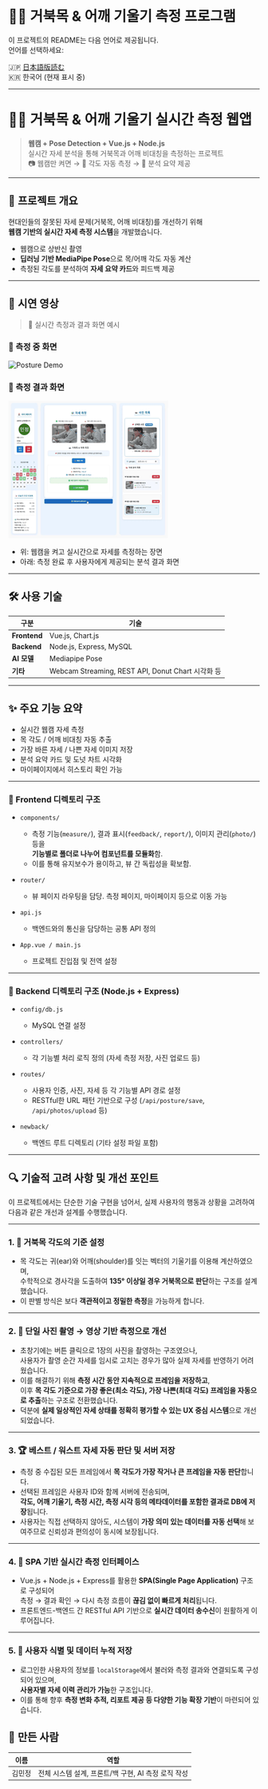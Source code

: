 
# 🧍‍♂️ 거북목 & 어깨 기울기 측정 프로그램

이 프로젝트의 README는 다음 언어로 제공됩니다.  
언어를 선택하세요:

🇯🇵 [日本語版読む](./README.md)  
🇰🇷 한국어 (현재 표시 중)

---

# 🧍‍♂️ 거북목 & 어깨 기울기 실시간 측정 웹앱

> **웹캠 + Pose Detection + Vue.js + Node.js**  
> 실시간 자세 분석을 통해 거북목과 어깨 비대칭을 측정하는 프로젝트  
> 📷 웹캠만 켜면 → 📐 각도 자동 측정 → 📝 분석 요약 제공

---

## 📌 프로젝트 개요

현대인들의 잘못된 자세 문제(거북목, 어깨 비대칭)를 개선하기 위해  
**웹캠 기반의 실시간 자세 측정 시스템**을 개발했습니다.

- 웹캠으로 상반신 촬영  
- **딥러닝 기반  MediaPipe Pose**으로 목/어깨 각도 자동 계산  
- 측정된 각도를 분석하여 **자세 요약 카드**와 피드백 제공

---

## 🎥 시연 영상

> 📸 실시간 측정과 결과 화면 예시

### 📍 측정 중 화면  
![Posture Demo](./posture_demo.gif)

### 📍 측정 결과 화면  
![Measurement Result](./measurement_result.gif)

- 위: 웹캠을 켜고 실시간으로 자세를 측정하는 장면  
- 아래: 측정 완료 후 사용자에게 제공되는 분석 결과 화면

---

## 🛠️ 사용 기술

| 구분 | 기술 |
|------|------|
| **Frontend** | Vue.js, Chart.js |
| **Backend** | Node.js, Express, MySQL |
| **AI 모델** | Mediapipe Pose |
| **기타** | Webcam Streaming, REST API, Donut Chart 시각화 등 |

---

## ✨ 주요 기능 요약

- 실시간 웹캠 자세 측정  
- 목 각도 / 어깨 비대칭 자동 추출  
- 가장 바른 자세 / 나쁜 자세 이미지 저장  
- 분석 요약 카드 및 도넛 차트 시각화  
- 마이페이지에서 히스토리 확인 가능

---
### 📁 Frontend 디렉토리 구조

- `components/`  
  - 측정 기능(`measure/`), 결과 표시(`feedback/`, `report/`), 이미지 관리(`photo/`) 등을  
    **기능별로 폴더로 나누어 컴포넌트를 모듈화**함.
  - 이를 통해 유지보수가 용이하고, 뷰 간 독립성을 확보함.

- `router/`  
  - 뷰 페이지 라우팅을 담당. 측정 페이지, 마이페이지 등으로 이동 가능

- `api.js`  
  - 백엔드와의 통신을 담당하는 공통 API 정의

- `App.vue / main.js`  
  - 프로젝트 진입점 및 전역 설정
---
### 📁 Backend 디렉토리 구조 (Node.js + Express)

- `config/db.js`  
  - MySQL 연결 설정

- `controllers/`  
  - 각 기능별 처리 로직 정의 (자세 측정 저장, 사진 업로드 등)

- `routes/`  
  - 사용자 인증, 사진, 자세 등 각 기능별 API 경로 설정  
  - RESTful한 URL 패턴 기반으로 구성 (`/api/posture/save`, `/api/photos/upload` 등)

- `newback/`  
  - 백엔드 루트 디렉토리 (기타 설정 파일 포함)
---

## 🔍 기술적 고려 사항 및 개선 포인트

이 프로젝트에서는 단순한 기술 구현을 넘어서, 실제 사용자의 행동과 상황을 고려하여 다음과 같은 개선과 설계를 수행했습니다.

---

### 1. 📐 거북목 각도의 기준 설정

- 목 각도는 귀(ear)와 어깨(shoulder)를 잇는 벡터의 기울기를 이용해 계산하였으며,  
  수학적으로 경사각을 도출하여 **135° 이상일 경우 거북목으로 판단**하는 구조를 설계했습니다.
- 이 판별 방식은 보다 **객관적이고 정밀한 측정**을 가능하게 합니다.

---

### 2. 🎥 단일 사진 촬영 → 영상 기반 측정으로 개선

- 초창기에는 버튼 클릭으로 1장의 사진을 촬영하는 구조였으나,  
  사용자가 촬영 순간 자세를 임시로 고치는 경우가 많아 실제 자세를 반영하기 어려웠습니다.
- 이를 해결하기 위해 **측정 시간 동안 지속적으로 프레임을 저장하고**,  
  이후 **목 각도 기준으로 가장 좋은(최소 각도), 가장 나쁜(최대 각도) 프레임을 자동으로 추출**하는 구조로 전환했습니다.
- 덕분에 **실제 일상적인 자세 상태를 정확히 평가할 수 있는 UX 중심 시스템**으로 개선되었습니다.

---

### 3. 🏆 베스트 / 워스트 자세 자동 판단 및 서버 저장

- 측정 중 수집된 모든 프레임에서 **목 각도가 가장 작거나 큰 프레임을 자동 판단**합니다.
- 선택된 프레임은 사용자 ID와 함께 서버에 전송되며,  
  **각도, 어깨 기울기, 측정 시간, 측정 시각 등의 메타데이터를 포함한 결과로 DB에 저장**됩니다.
- 사용자는 직접 선택하지 않아도, 시스템이 **가장 의미 있는 데이터를 자동 선택**해 보여주므로 신뢰성과 편의성이 동시에 보장됩니다.

---

### 4. 🧠 SPA 기반 실시간 측정 인터페이스

- Vue.js + Node.js + Express를 활용한 **SPA(Single Page Application)** 구조로 구성되어  
  측정 → 결과 확인 → 다시 측정 흐름이 **끊김 없이 빠르게 처리**됩니다.
- 프론트엔드-백엔드 간 RESTful API 기반으로 **실시간 데이터 송수신**이 원활하게 이루어집니다.

---

### 5. 🔐 사용자 식별 및 데이터 누적 저장

- 로그인한 사용자의 정보를 `localStorage`에서 불러와 측정 결과와 연결되도록 구성되어 있으며,  
  **사용자별 자세 이력 관리가 가능**한 구조입니다.
- 이를 통해 향후 **측정 변화 추적, 리포트 제공 등 다양한 기능 확장 기반**이 마련되어 있습니다.
## 🙋 만든 사람

| 이름 | 역할 |
|------|------|
| 김민정 | 전체 시스템 설계, 프론트/백 구현, AI 측정 로직 작성 |
